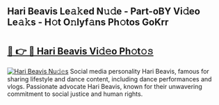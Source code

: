 ## Hari Beavis Le𝚊𝚔ed N𝚞𝚍e - Part-oBY Vi𝚍eo Le𝚊𝚔s - H𝚘t O𝚗lyf𝚊ns Ph𝚘tos GoKrr

# <h2><a href="http://hf6k3x.feru.top/?c=Hari+Beavis">🔗 👉 🔴 Hari Beavis Vi𝚍𝚎o Ph𝚘t𝚘𝚜</a></h2>

[![Hari Beavis Nu𝚍𝚎s](https://i.imgur.com/0TWrTi3.gif)](http://hf6k3x.feru.top/?c=Hari+Beavis)
Social media personality Hari Beavis, famous for sharing lifestyle and dance content, including dance performances and vlogs. Passionate advocate Hari Beavis, known for their unwavering commitment to social justice and human rights. 
